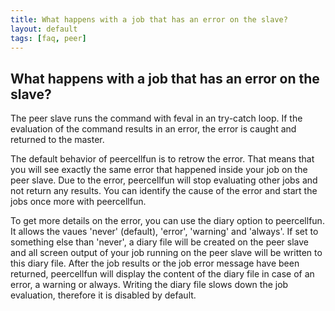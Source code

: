 ```yaml
---
title: What happens with a job that has an error on the slave?
layout: default
tags: [faq, peer]
---
```


## What happens with a job that has an error on the slave?

The peer slave runs the command with feval in an try-catch loop. If the evaluation of the command results in an error, the error is caught and returned to the master. 

The default behavior of peercellfun is to retrow the error. That means that you will see exactly the same error that happened inside your job on the peer slave. Due to the error, peercellfun will stop evaluating other jobs and not return any results. You can identify the cause of the error and start the jobs once more with peercellfun.

To get more details on the error, you can use the diary option to peercellfun. It allows the vaues 'never' (default), 'error', 'warning' and 'always'. If set to something else than 'never', a diary file will be created on the peer slave and all screen output of your job running on the peer slave will be written to this diary file. After the job results or the job error message have been returned, peercellfun will display the content of the diary file in case of an error, a warning or always. Writing the diary file slows down the job evaluation, therefore it is disabled by default.

 
